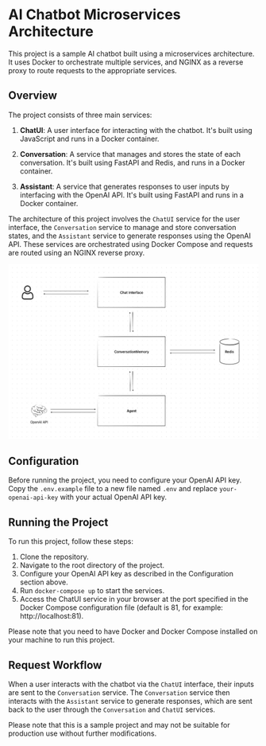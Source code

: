 
# AI Chatbot Microservices Architecture

This project is a sample AI chatbot built using a microservices architecture. It uses Docker to orchestrate multiple services, and NGINX as a reverse proxy to route requests to the appropriate services. 

## Overview

The project consists of three main services:

1. **ChatUI**: A user interface for interacting with the chatbot. It's built using JavaScript and runs in a Docker container.

2. **Conversation**: A service that manages and stores the state of each conversation. It's built using FastAPI and Redis, and runs in a Docker container.

3. **Assistant**: A service that generates responses to user inputs by interfacing with the OpenAI API. It's built using FastAPI and runs in a Docker container.

The architecture of this project involves the `ChatUI` service for the user interface, the `Conversation` service to manage and store conversation states, and the `Assistant` service to generate responses using the OpenAI API. These services are orchestrated using Docker Compose and requests are routed using an NGINX reverse proxy.

![alt text](architecture.jpeg "Architecture")


## Configuration

Before running the project, you need to configure your OpenAI API key. Copy the `.env.example` file to a new file named `.env` and replace `your-openai-api-key` with your actual OpenAI API key.

## Running the Project

To run this project, follow these steps:

1. Clone the repository.
2. Navigate to the root directory of the project.
3. Configure your OpenAI API key as described in the Configuration section above.
4. Run `docker-compose up` to start the services.
5. Access the ChatUI service in your browser at the port specified in the Docker Compose configuration file (default is 81, for example: http://localhost:81).

Please note that you need to have Docker and Docker Compose installed on your machine to run this project.

## Request Workflow

When a user interacts with the chatbot via the `ChatUI` interface, their inputs are sent to the `Conversation` service. The `Conversation` service then interacts with the `Assistant` service to generate responses, which are sent back to the user through the `Conversation` and `ChatUI` services.

Please note that this is a sample project and may not be suitable for production use without further modifications.